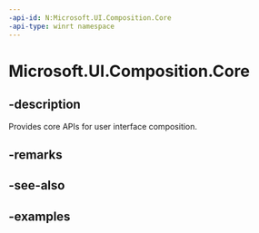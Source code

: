 ```yaml
---
-api-id: N:Microsoft.UI.Composition.Core
-api-type: winrt namespace
---
```


<!-- Namespace syntax.
namespace Windows.UI.Composition.Core 
-->

# Microsoft.UI.Composition.Core

## -description

Provides core APIs for user interface composition.

## -remarks

## -see-also

## -examples

